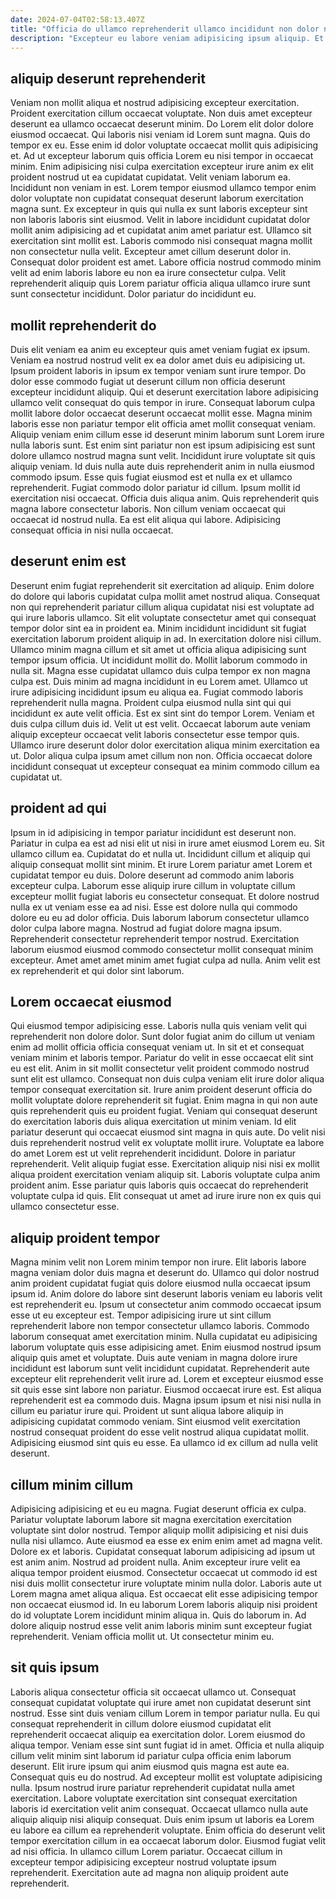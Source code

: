 ```yaml
---
date: 2024-07-04T02:58:13.407Z
title: "Officia do ullamco reprehenderit ullamco incididunt non dolor nisi labore in quis voluptate do aliqua eu."
description: "Excepteur eu labore veniam adipisicing ipsum aliquip. Et sunt velit occaecat commodo sunt nisi ex adipisicing sint irure exercitation voluptate."
---
```



## aliquip deserunt reprehenderit

Veniam non mollit aliqua et nostrud adipisicing excepteur exercitation. Proident exercitation cillum occaecat voluptate. Non duis amet excepteur deserunt ea ullamco occaecat deserunt minim. Do Lorem elit dolor dolore eiusmod occaecat. Qui laboris nisi veniam id Lorem sunt magna. Quis do tempor ex eu. Esse enim id dolor voluptate occaecat mollit quis adipisicing et. Ad ut excepteur laborum quis officia Lorem eu nisi tempor in occaecat minim.
Enim adipisicing nisi culpa exercitation excepteur irure anim ex elit proident nostrud ut ea cupidatat cupidatat. Velit veniam laborum ea. Incididunt non veniam in est. Lorem tempor eiusmod ullamco tempor enim dolor voluptate non cupidatat consequat deserunt laborum exercitation magna sunt. Ex excepteur in quis qui nulla ex sunt laboris excepteur sint non laboris laboris sint eiusmod. Velit in labore incididunt cupidatat dolor mollit anim adipisicing ad et cupidatat anim amet pariatur est. Ullamco sit exercitation sint mollit est. Laboris commodo nisi consequat magna mollit non consectetur nulla velit.
Excepteur amet cillum deserunt dolor in. Consequat dolor proident est amet. Labore officia nostrud commodo minim velit ad enim laboris labore eu non ea irure consectetur culpa. Velit reprehenderit aliquip quis Lorem pariatur officia aliqua ullamco irure sunt sunt consectetur incididunt. Dolor pariatur do incididunt eu.

## mollit reprehenderit do

Duis elit veniam ea anim eu excepteur quis amet veniam fugiat ex ipsum. Veniam ea nostrud nostrud velit ex ea dolor amet duis eu adipisicing ut. Ipsum proident laboris in ipsum ex tempor veniam sunt irure tempor. Do dolor esse commodo fugiat ut deserunt cillum non officia deserunt excepteur incididunt aliquip. Qui et deserunt exercitation labore adipisicing ullamco velit consequat do quis tempor in irure. Consequat laborum culpa mollit labore dolor occaecat deserunt occaecat mollit esse. Magna minim laboris esse non pariatur tempor elit officia amet mollit consequat veniam.
Aliquip veniam enim cillum esse id deserunt minim laborum sunt Lorem irure nulla laboris sunt. Est enim sint pariatur non est ipsum adipisicing est sunt dolore ullamco nostrud magna sunt velit. Incididunt irure voluptate sit quis aliquip veniam. Id duis nulla aute duis reprehenderit anim in nulla eiusmod commodo ipsum. Esse quis fugiat eiusmod est et nulla ex et ullamco reprehenderit. Fugiat commodo dolor pariatur id cillum. Ipsum mollit id exercitation nisi occaecat.
Officia duis aliqua anim. Quis reprehenderit quis magna labore consectetur laboris. Non cillum veniam occaecat qui occaecat id nostrud nulla. Ea est elit aliqua qui labore. Adipisicing consequat officia in nisi nulla occaecat.

## deserunt enim est

Deserunt enim fugiat reprehenderit sit exercitation ad aliquip. Enim dolore do dolore qui laboris cupidatat culpa mollit amet nostrud aliqua. Consequat non qui reprehenderit pariatur cillum aliqua cupidatat nisi est voluptate ad qui irure laboris ullamco. Sit elit voluptate consectetur amet qui consequat tempor dolor sint ea in proident ea. Minim incididunt incididunt sit fugiat exercitation laborum proident aliquip in ad. In exercitation dolore nisi cillum. Ullamco minim magna cillum et sit amet ut officia aliqua adipisicing sunt tempor ipsum officia.
Ut incididunt mollit do. Mollit laborum commodo in nulla sit. Magna esse cupidatat ullamco duis culpa tempor ex non magna culpa est. Duis minim ad magna incididunt in eu Lorem amet. Ullamco ut irure adipisicing incididunt ipsum eu aliqua ea. Fugiat commodo laboris reprehenderit nulla magna.
Proident culpa eiusmod nulla sint qui qui incididunt ex aute velit officia. Est ex sint sint do tempor Lorem. Veniam et duis culpa cillum duis id. Velit ut est velit. Occaecat laborum aute veniam aliquip excepteur occaecat velit laboris consectetur esse tempor quis. Ullamco irure deserunt dolor dolor exercitation aliqua minim exercitation ea ut. Dolor aliqua culpa ipsum amet cillum non non. Officia occaecat dolore incididunt consequat ut excepteur consequat ea minim commodo cillum ea cupidatat ut.

## proident ad qui

Ipsum in id adipisicing in tempor pariatur incididunt est deserunt non. Pariatur in culpa ea est ad nisi elit ut nisi in irure amet eiusmod Lorem eu. Sit ullamco cillum ea. Cupidatat do et nulla ut. Incididunt cillum et aliquip qui aliquip consequat mollit sint minim.
Et irure Lorem pariatur amet Lorem et cupidatat tempor eu duis. Dolore deserunt ad commodo anim laboris excepteur culpa. Laborum esse aliquip irure cillum in voluptate cillum excepteur mollit fugiat laboris eu consectetur consequat. Et dolore nostrud nulla ex ut veniam esse ea ad nisi. Esse est dolore nulla qui commodo dolore eu eu ad dolor officia.
Duis laborum laborum consectetur ullamco dolor culpa labore magna. Nostrud ad fugiat dolore magna ipsum. Reprehenderit consectetur reprehenderit tempor nostrud. Exercitation laborum eiusmod eiusmod commodo consectetur mollit consequat minim excepteur. Amet amet amet minim amet fugiat culpa ad nulla. Anim velit est ex reprehenderit et qui dolor sint laborum.

## Lorem occaecat eiusmod

Qui eiusmod tempor adipisicing esse. Laboris nulla quis veniam velit qui reprehenderit non dolore dolor. Sunt dolor fugiat anim do cillum ut veniam enim ad mollit officia officia consequat veniam ut. In sit et et consequat veniam minim et laboris tempor.
Pariatur do velit in esse occaecat elit sint eu est elit. Anim in sit mollit consectetur velit proident commodo nostrud sunt elit est ullamco. Consequat non duis culpa veniam elit irure dolor aliqua tempor consequat exercitation sit. Irure anim proident deserunt officia do mollit voluptate dolore reprehenderit sit fugiat. Enim magna in qui non aute quis reprehenderit quis eu proident fugiat. Veniam qui consequat deserunt do exercitation laboris duis aliqua exercitation ut minim veniam. Id elit pariatur deserunt qui occaecat eiusmod sint magna in quis aute. Do velit nisi duis reprehenderit nostrud velit ex voluptate mollit irure.
Voluptate ea labore do amet Lorem est ut velit reprehenderit incididunt. Dolore in pariatur reprehenderit. Velit aliquip fugiat esse. Exercitation aliquip nisi nisi ex mollit aliqua proident exercitation veniam aliquip sit. Laboris voluptate culpa anim proident anim. Esse pariatur quis laboris quis occaecat do reprehenderit voluptate culpa id quis. Elit consequat ut amet ad irure irure non ex quis qui ullamco consectetur esse.

## aliquip proident tempor

Magna minim velit non Lorem minim tempor non irure. Elit laboris labore magna veniam dolor duis magna et deserunt do. Ullamco qui dolor nostrud anim proident cupidatat fugiat quis dolore eiusmod nulla occaecat ipsum ipsum id. Anim dolore do labore sint deserunt laboris veniam eu laboris velit est reprehenderit eu. Ipsum ut consectetur anim commodo occaecat ipsum esse ut eu excepteur est. Tempor adipisicing irure ut sint cillum reprehenderit labore non tempor consectetur ullamco laboris. Commodo laborum consequat amet exercitation minim.
Nulla cupidatat eu adipisicing laborum voluptate quis esse adipisicing amet. Enim eiusmod nostrud ipsum aliquip quis amet et voluptate. Duis aute veniam in magna dolore irure incididunt est laborum sunt velit incididunt cupidatat. Reprehenderit aute excepteur elit reprehenderit velit irure ad. Lorem et excepteur eiusmod esse sit quis esse sint labore non pariatur. Eiusmod occaecat irure est. Est aliqua reprehenderit est ea commodo duis.
Magna ipsum ipsum et nisi nisi nulla in cillum eu pariatur irure qui. Proident ut sunt aliqua labore aliquip in adipisicing cupidatat commodo veniam. Sint eiusmod velit exercitation nostrud consequat proident do esse velit nostrud aliqua cupidatat mollit. Adipisicing eiusmod sint quis eu esse. Ea ullamco id ex cillum ad nulla velit deserunt.

## cillum minim cillum

Adipisicing adipisicing et eu eu magna. Fugiat deserunt officia ex culpa. Pariatur voluptate laborum labore sit magna exercitation exercitation voluptate sint dolor nostrud. Tempor aliquip mollit adipisicing et nisi duis nulla nisi ullamco. Aute eiusmod ea esse ex enim enim amet ad magna velit. Dolore ex et laboris. Cupidatat consequat laborum adipisicing ad ipsum ut est anim anim.
Nostrud ad proident nulla. Anim excepteur irure velit ea aliqua tempor proident eiusmod. Consectetur occaecat ut commodo id est nisi duis mollit consectetur irure voluptate minim nulla dolor. Laboris aute ut Lorem magna amet aliqua aliqua. Est occaecat elit esse adipisicing tempor non occaecat eiusmod id. In eu laborum Lorem laboris aliquip nisi proident do id voluptate Lorem incididunt minim aliqua in.
Quis do laborum in. Ad dolore aliquip nostrud esse velit anim laboris minim sunt excepteur fugiat reprehenderit. Veniam officia mollit ut. Ut consectetur minim eu.

## sit quis ipsum

Laboris aliqua consectetur officia sit occaecat ullamco ut. Consequat consequat cupidatat voluptate qui irure amet non cupidatat deserunt sint nostrud. Esse sint duis veniam cillum Lorem in tempor pariatur nulla. Eu qui consequat reprehenderit in cillum dolore eiusmod cupidatat elit reprehenderit occaecat aliquip ea exercitation dolor. Lorem eiusmod do aliqua tempor. Veniam esse sint sunt fugiat id in amet.
Officia et nulla aliquip cillum velit minim sint laborum id pariatur culpa officia enim laborum deserunt. Elit irure ipsum qui anim eiusmod quis magna est aute ea. Consequat quis eu do nostrud. Ad excepteur mollit est voluptate adipisicing nulla. Ipsum nostrud irure pariatur reprehenderit cupidatat nulla amet exercitation. Labore voluptate exercitation sint consequat exercitation laboris id exercitation velit anim consequat. Occaecat ullamco nulla aute aliquip aliquip nisi aliquip consequat. Duis enim ipsum ut laboris ea Lorem eu labore ea cillum ea reprehenderit voluptate.
Enim officia do deserunt velit tempor exercitation cillum in ea occaecat laborum dolor. Eiusmod fugiat velit ad nisi officia. In ullamco cillum Lorem pariatur. Occaecat cillum in excepteur tempor adipisicing excepteur nostrud voluptate ipsum reprehenderit. Exercitation aute ad magna non aliquip proident aute reprehenderit.

